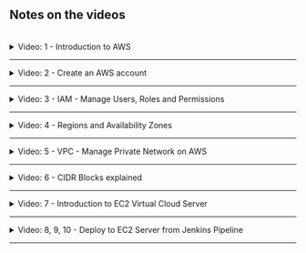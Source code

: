 ## Notes on the videos
<br />

<details>
<summary>Video: 1 - Introduction to AWS</summary>
<br />

AWS stands for 'Amazon Web Services'. There are many services, but you don't have to know all of them. We are going to use 
- Compute: EC2 (virtual servers in the cloud)
- Storage
- Networking & Content Delivery: VPC (e.g. firewalls)
- Security, Identity & Compliance: IAM
- Containers

### AWS Account and Services Scope
The *global* scope (AWS account, IAM users, Billing, Route53) is divided into *regions* (S3, VPC, DynamoDB), which themselves are divided into *availability zones* (physical datacenters running the virtual machines: e.g. EC2, EBS, RDS).

All AWS services are created in one oth these 3 scopes.

</details>

*****

<details>
<summary>Video: 2 - Create an AWS account</summary>
<br />

Open the [AWS registration page](https://portal.aws.amazon.com/billing/signup), fill in the form and follow the instructions.

</details>

*****

<details>
<summary>Video: 3 - IAM - Manage Users, Roles and Permissions</summary>
<br />

IAM stands for Identity and Access Management. The IAM service lets you manage who has access to your services. You define users or user groups and assign them certain permissions.

When you create an AWS account you have a root user by default with unlimited privileges. So we first should create an admin user with only those privileges needed to create an EC2 instance, deploy applications on it, etc. 

We need an admin user who has privileges to create other users and roles, also system users (like jenkins). Groups can be used to manage the permissions of several users who all have the same permissions.\
If you want to give a service permissions to do something, you cannot directly assign privileges to a service. You have to create a role, assign the privileges to that role, and then assign the role to the service. Each service must have its own role though. You cannot assign the same role to multiple services.

### Creating an Admin User
Open the "Services" dialog (link on the top left), click the filter "All services" and select "Security, Identity & Compliance" > "IAM" > "Access Management" > "Users". Press the "Add users" button and enter a name (e.g. 'admin'). Check the optional "Provide user access to the AWS Management Console" checkbox. Select the radio buttons "I want to create an IAM user" and "Autogenerated password". Check "Users must create a new password at next sign-in" as recommended. Press the "Next" button.

Choose "Attach policies directly" and select the "AdministratorAccess" policy. Press the "Next" button. On the summary page press "Create user". Copy the console sign-in URL, the username and password and save it in your password manager. You may also download a .csv file containing the credentials.

With these credentials the admin user has access to the web console. To provide him also programmatic access from a command line, you need to generate an access key ID and a secret access key. But first log out as root user and login again as the new admin user. Open the console sign-in URL (the account ID should be filled out automatically, otherwise you'll find it in the information you got when creating the AWS account) and enter username and password. On first login you'll have to change the password. Do it and don't forget to update the password in the password manager.

#### Generate an Access key
Go to the users list, click on the new admin user, select the "Security credentials" tab, scroll down to "Access keys" and press the "Create access key" button. Select "Command line interface (CLI)" and check the "I understand the above recommendation and want to proceed to create an access key" checkbox. Press "Next". You may enter a description. Press "Create access key". Copy access key and secret access key, store them in your password manager and download the .csv file. Press "Done".

</details>

*****

<details>
<summary>Video: 4 - Regions and Availability Zones</summary>
<br />

AWS data centers are clustered in 30 regions. Each region has multiple availability zones used for replication. Whenever you create a new service you have to choose a region this service should be allocated in.

</details>

*****

<details>
<summary>Video: 5 - VPC - Manage Private Network on AWS</summary>
<br />

VPC stands for Virtual Private Cloud. Each region has its VPC. Each availability zone is in a subnet of the region's VPC. Each service you are starting has to be running inside a VPC. Subnets are either private (you configured firewall rules that block all the traffic from outside the VPC) or public (you firewall rules allow access from outside the VPC). Inside the VPC your service (e.g. webserver) in a public subnet can access other services (e.g. database) inside a private subnet.

Services may get two IP addresses, a private one for internal communication inside the VPC, and a public one to make it accessible from the internet.

Access can be configured on subnet level, or on service component level. On subnet level so called NACLs (Network Access Control Lists) are used. On instance level it is done in Security Groups. 

</details>

*****

<details>
<summary>Video: 6 - CIDR Blocks explained</summary>
<br />

CIDR stands for Classless Inter-Domain Routing. It specifies a subnet range. 172.31.0.0/16 for example defines an IP range starting from the IP address 172.31.0.0 and ending with 172.31.255.255. The first 16 bits (172.31.) are fixed and the rest can be changed. 

**Links:** 
- [IP Calculator](https://jodies.de/ipcalc?host=10.0.0.0&mask1=16&mask2=)
- [Subnet Calculator](https://mxtoolbox.com/subnetcalculator.aspx)
- [Subnet Divider](https://www.davidc.net/sites/default/subnets/subnets.html)

</details>

*****

<details>
<summary>Video: 7 - Introduction to EC2 Virtual Cloud Server</summary>
<br />

EC2 stands for Elastic Compute Cloud. It is a virtual server providing compute capacity.

As an instructive example, we deploy a web application on an EC2 instance. This includes the following steps:
- Create an EC2 instance on AWS
- Connect to EC2 instance with ssh
- Install Docker on remote EC2 instance
- Run Docker container (docker login, pull, run) from private repository
- Configure EC2 Firewall to access application externally from the browser

### Create an EC2 instance on AWS
Go to "Services" > "Compute" > "EC2". Scroll down to the "Launch instance" section, press the "Launch instance" button and select "Launch instance". This leads you to a page where you can configure the new instance.

Enter a name (e.g. web-server) and the "Add additional tags" link. Press the "Add tag" button and enter the key-value-pair "Type" -> "web-server-with-docker".

Scroll down to "Application and OS Images (Amazon Machine Image)" and select the machine image "Amazon Linux". Next you can select from a large list of instance types. Select the free tier eligible "t2.micro".

To be able to ssh into the EC2 server we have to generate a key pair. We don't to it on our local machine and copy the public key to the server, but create the key pair on AWS and download the private key. The public key is automatically stored in the right place. Key pairs can be shared among different EC2 instances. Scroll down to "Key pair (login)" and click the "Create new key pair" link. Enter the name 'docker-server', select "RSA" and ".pem" and press the "Create key pair" button. The `docker-server.pem` file holding the private key is automatically downloaded.

In the "Network settings" section we could choose a VPC and a subnet (availability zone), but we leave the defaults unchanged. Make sure "Auto-assign public IP" is enabled. Select "Create security group", change the security group name to 'security-group-docker-server' and the description accordingly, leave the ssh firewall rule unchanged but modify the source type from "Anywhere" to "My IP".

Leave the defaults in the "Configure storage section" unchanged.

In the summary column on the right you could change the number of instances to be created, but we leave it at the default value of 1. Press the "Launch instance" button.

### Connect to EC2 Instance
Move the downloaded 'docker-server.pem' file into the ssh folder `~/.ssh` and restrict the file permissions 'read for you only': `chmod 400 ~/.ssh/docker-server.pem`.

Open the AWS web console, go to "EC2 Dashboard" > "Instances" and check the 'web-server' instance. Select the "Networking" tab below and copy the public IPv4 address.

Now open a terminal on your local machine and ssh into the EC2 server as 'ec2-user':\
`ssh -i ~/.ssh/docker-server.pem ec2-user@<public-ip-address>`.

### Install Docker on EC2
Execute the following commands on the EC2 terminal:
```sh
sudo yum update
sudo yum install docker
sudo service docker start
# add the ec2-user to the docker group 
# to avoid having to use sudo for every docker command
sudo usermod -aG docker ec2-user
# the last command will be effective only after a re-login
exit
```

### Run Webapplication on EC2
Go to the react-nodejs-example application (in the sample-applications folder or clone it from [GitHub](https://github.com/nanuchi/react-nodejs-example)) and build a Docker image, login to DockerHub and push the image to your private Docker registry:
```sh
docker build -t fsiegrist/fesi-repo:devops-bootcamp-react-nodjs-1.0 .
docker login
docker push fsiegrist/fesi-repo:devops-bootcamp-react-nodjs-1.0
```

*****
**Personal Note**
 Because my local machine has an Apple M2 processor (arm64) and the EC2 virtual machine we just created has an amd64 processor, the usual 'docker build' command would create an image runnable on arm64 only. So I would either have to slightly modify the Dockerfile and replace 'FROM node:10' with 'FROM --platform=linux/amd64 node:10' or I can use [docker buildx](https://docs.docker.com/engine/reference/commandline/buildx/) to build images for specific platforms:
```sh
docker buildx create --use
docker login
docker buildx build --platform linux/amd64,linux/arm64 -t fsiegrist/fesi-repo:devops-bootcamp-react-nodjs-1.0 --push .
```
*****

Now switch back to the EC2 terminal, login to DockerHub, pull the image and start a container from it:
```sh
ssh -i ~/.ssh/docker-server.pem ec2-user@<public-ip-address>

docker login
docker pull --platform linux/amd64 fsiegrist/fesi-repo:devops-bootcamp-react-nodjs-1.0
docker run -d -p 3000:3080 fsiegrist/fesi-repo:devops-bootcamp-react-nodjs-1.0
```

### Make App accessible from the Browser
Open the AWS web console, go to "EC2 Dashboard" > "Instances" and check the 'web-server' instance. Select the "Security" tab below and click on the link for the 'security-group-docker-server'. Open the "Inbound rules" tab and press the "Edit inbound rules" button. Press "Add rule" and enter a rule of type "Custom TCP" for port 3000 with source "Anywhere IPv4". Press "Save rules".

Now open the browser and navigate to `http://<ec2-public-ip>:3000` to see the application in action.

</details>

*****

<details>
<summary>Video: 8, 9, 10 - Deploy to EC2 Server from Jenkins Pipeline</summary>
<br />

## Deploy an Application by Manually Starting a Docker Container
After having built a Docker image containing our application and pushed it to a Docker repository, we are ready to deploy it on a server. In the deploy stage of the Jenkins pipeline we ssh into an EC2 server and execute a docker run command to pull the image and start a container running the application. To be able to do that, we have to install an SSH agent plugin and create according credentials.

### Install SSH Agent Plugin and Create SSH Credentials
Login to the Jenkins management web console and install the "SSH Agent" plugin. Then open the multibranch pipeline ("Dashboard" > "devops-bootcamp-multibranch-pipeline"), open the pipeline specific "Credentials", scroll down to "Stores scoped to devops-bootcamp-multibranch-pipeline" and click on the devops-bootcamp-multibranch-pipeline link and then on the "Global credentials (unrestricted)" link. Press the "Add credentials" button, select the kind "SSH Username with private key", enter an ID (e.g. ec2-server-key), the username 'ec2-user', select "Private Key" > "Enter directly", press the "Add" button and paste the content of the `~/.ssh/docker-server.pem` file you downloaded from the EC2 server. (To copy the content on a mac without having to display it on the terminal, use `pbcopy < ~/.ssh/docker-server.pem`.) Press the "Create" button.

### Add Deploy Stage to Jenkinsfile
To find out how to use the SSH Agent plugin in a Jenkinsfile, we go back to the multibranch pipeline project and click on the item "Pipeline Syntax" in the left menu. Select "sshagent: SSH Agent" in the Sample Step dropdown. The "ec2-user" is already selected (since it is the only SSH credentials username we have). Press the "Generate Pipeline Script" button and copy the example snippet.

Now open the Jenkinsfile in the application project, which is built in the multibranch pipeline (java-maven-app) and add the following stage:
```groovy
stage('Deploy Application') {
    steps {
        script {
            echo 'deploying Docker image to EC2 server...'
            def dockerCmd = "docker run -d -p 8000:8080 fsiegrist/fesi-repo:devops-bootcamp-java-maven-app-${IMAGE_TAG}"
            sshagent(['ec2-server-key']) {
                sh "ssh -o StrictHostKeyChecking=no ec2-user@<ec2-public-ip> ${dockerCmd}"
            }
        }
    }
}
```

The option `-o StrictHostKeyChecking=no` is necessary to avoid ssh asking whether the server should be added to the known hosts.

### Comfigure EC2
To make this work, two more things have to be done on the EC2 server:
- To allow Jenkins to ssh into the EC2 server, we have to add the IP address of the Jenkins host (droplet) to the firewall rule restricting access via port 22.
- To allow EC2 to pull a Docker image from our private repository on DockerHub, we have to login from EC2 to DockerHub once. This will create an entry in `/home/ec2-user/.docker/config.json` and keep the ec2-user logged in.

And to allow accessing the application from the internet, we have to add a firewall rule opening the port 8000 from anywhere.

## Use Docker Compose for Deployment
Usually applications do not consist of just one Docker container. As soon as multiple containers have to be managed it is easier to do that using Docker Compose. So instead of executing `docker run` commands on the deployment server, a `docker-compose.yaml` file is part of the application project (in the Git repository), copied to the deployment server and executed using Docker Compose. This section shows how to do this from a Jenkins pipeline.

### Install Docker Compose on EC2
Download Docker Compose:\
`sudo curl -SL https://github.com/docker/compose/releases/download/v2.17.2/docker-compose-linux-x86_64 -o /usr/local/bin/docker-compose`

Make the docker-compose command executable:\
`sudo chmod +x /usr/local/bin/docker-compose`

Test the installation:\
`docker-compose --version`

### Create a Docker Compose File
Add a file called `docker-compose.yaml` with the following content to the 'java-maven-app' project:
```yaml
version: '3.9'
services:
  java-maven-app:
    image: fsiegrist/fesi-repo:devops-bootcamp-java-maven-app-${IMAGE_TAG}
    ports:
      - 8000:8080

  postgres:
    image: postgres:13
    ports:
      - 5432:5432
    environment:
      - POSTGRES_PASSWORD:my-pwd
```
The second service (container) postgres is added just for demonstration purposes.

### Adjust Jenkinsfile
Adjust the deploy stage of the application's Jenkinsfile to the following content:
```groovy
stage('Deploy Application') {
    steps {
        script {
            echo 'deploying Docker image to EC2 server...'
            def dockerComposeCmd = "IMAGE_TAG=${IMAGE_TAG} docker-compose -f docker-compose.yaml up -d"
            sshagent(['ec2-server-key']) {
                sh 'scp -o StrictHostKeyChecking=no docker-compose.yaml ec2-user@<ec2-public-ip>:/home/ec2-user'
                sh "ssh -o StrictHostKeyChecking=no ec2-user@<ec2-public-ip> ${dockerComposeCmd}"
            }
        }
    }
}
```
Commit and push the changes to the Git repository and start the build pipeline on Jenkins.

### Extract the Logic to a Shell Script
Add a shell script called `server-cmds.sh` with the following content to the application project:
```sh
#!/usr/bin/env/ bash

export IMAGE_TAG=$1
docker-compose -f docker-compose.yaml up -d
echo "successfully started the containers using docker-compose"
```

Adjust the deploy stage of the application's Jenkinsfile to the following content:
```groovy
stage('Deploy Application') {
    steps {
        script {
            echo 'deploying Docker image to EC2 server...'
            def shellCmd = "bash ./server-cmds.sh ${IMAGE_TAG}"
            sshagent(['ec2-server-key']) {
                sh 'scp -o StrictHostKeyChecking=no server-cmds.sh docker-compose.yaml ec2-user@<ec2-public-ip>:/home/ec2-user'
                sh "ssh -o StrictHostKeyChecking=no ec2-user@<ec2-public-ip> ${shellCmd}"
            }
        }
    }
}
```
Commit and push the changes to the Git repository and start the build pipeline on Jenkins.

</details>

*****
